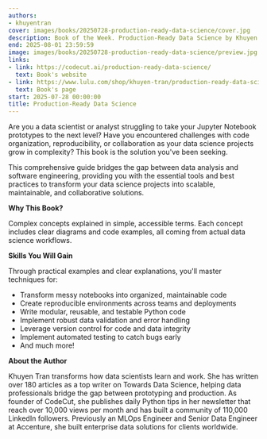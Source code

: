 ```yaml
---
authors:
- khuyentran
cover: images/books/20250728-production-ready-data-science/cover.jpg
description: Book of the Week. Production‑Ready Data Science by Khuyen Tran
end: 2025-08-01 23:59:59
image: images/books/20250728-production-ready-data-science/preview.jpg
links:
- link: https://codecut.ai/production-ready-data-science/
  text: Book's website
- link: https://www.lulu.com/shop/khuyen-tran/production-ready-data-science-ebook/ebook/product-gjymv5q.html
  text: Book's page
start: 2025-07-28 00:00:00
title: Production‑Ready Data Science
---
```


Are you a data scientist or analyst struggling to take your Jupyter Notebook prototypes to the next level? Have you encountered challenges with code organization, reproducibility, or collaboration as your data science projects grow in complexity? This book is the solution you've been seeking.

This comprehensive guide bridges the gap between data analysis and software engineering, providing you with the essential tools and best practices to transform your data science projects into scalable, maintainable, and collaborative solutions.

**Why This Book?**

Complex concepts explained in simple, accessible terms. Each concept includes clear diagrams and code examples, all coming from actual data science workflows.

**Skills You Will Gain**

Through practical examples and clear explanations, you'll master techniques for:

* Transform messy notebooks into organized, maintainable code
* Create reproducible environments across teams and deployments
* Write modular, reusable, and testable Python code
* Implement robust data validation and error handling
* Leverage version control for code and data integrity
* Implement automated testing to catch bugs early
* And much more!

**About the Author**

Khuyen Tran transforms how data scientists learn and work. She has written over 180 articles as a top writer on Towards Data Science, helping data professionals bridge the gap between prototyping and production. As founder of CodeCut, she publishes daily Python tips in her newsletter that reach over 10,000 views per month and has built a community of 110,000 LinkedIn followers. Previously an MLOps Engineer and Senior Data Engineer at Accenture, she built enterprise data solutions for clients worldwide.